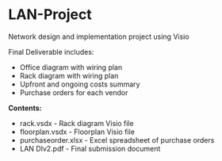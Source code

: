 # LAN-Project
Network design and implementation project using Visio

Final Deliverable includes:
- Office diagram with wiring plan
- Rack diagram with wiring plan
- Upfront and ongoing costs summary
- Purchase orders for each vendor

**Contents:**
 - rack.vsdx - Rack diagram Visio file
 - floorplan.vsdx - Floorplan Visio file
  - purchaseorder.xlsx - Excel spreadsheet of purchase orders
  - LAN Dlv2.pdf - Final submission document
